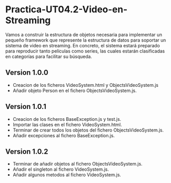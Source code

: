 # Practica-UT04.2-Video-en-Streaming
Vamos a construir la estructura de objetos necesaria para implementar un pequeño framework que represente la estructura de datos para soportar un sistema de video en streaming. En concreto, el sistema estará preparado para reproducir tanto películas como series, las cuales estarán clasificadas en categorías para facilitar su búsqueda.

## Version 1.0.0
 - Creacion de los ficheros VideoSystem.html y ObjectsVideoSystem.js
 - Añadir objeto Person en el fichero ObjectsVideoSystem.js.

## Version 1.0.1
 - Creacion de los ficheros BaseException.js y test.js.
 - Importar las clases en el fichero VideoSystem.html.
 - Terminar de crear todos los objetos del fichero ObjectsVideoSystem.js.
 - Añadir excepciones al fichero BaseException.js.

 ## Version 1.0.2
 - Terminar de añadir objetos al fichero ObjectsVideoSystem.js.
 - Añadir el singleton al fichero VideoSystem.js.
 - Añadir algunos metodos al fichero VideoSystem.js.
